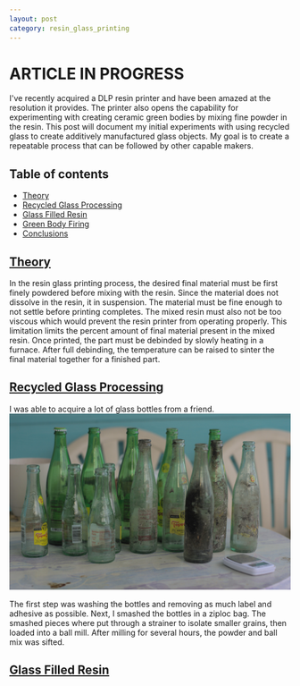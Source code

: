 ```yaml
---
layout: post
category: resin_glass_printing
---
```

# ARTICLE IN PROGRESS
I've recently acquired a DLP resin printer and have been amazed at the resolution it provides. The printer also opens the capability for experimenting with creating ceramic green bodies by mixing fine powder in the resin. This post will document my initial experiments with using recycled glass to create additively manufactured glass objects. My goal is to create a repeatable process that can be followed by other capable makers.

## Table of contents
- [Theory](#theory)
- [Recycled Glass Processing](#recycled-glass-processing)
- [Glass Filled Resin](#glass-filled-resin)
- [Green Body Firing](#green-body-firing)
- [Conclusions](#conclusions)

## [Theory](#theory)
In the resin glass printing process, the desired final material must be first finely powdered before mixing with the resin. Since the material does not dissolve in the resin, it in suspension. The material must be fine enough to not settle before printing completes. The mixed resin must also not be too viscous which would prevent the resin printer from operating properly. This limitation limits the percent amount of final material present in the mixed resin. Once printed, the part must be debinded by slowly heating in a furnace. After full debinding, the temperature can be raised to sinter the final material together for a finished part.

## [Recycled Glass Processing](#recycled-glass-processing)
I was able to acquire a lot of glass bottles from a friend. 
![Glass Bottles Arranged on Table](/pictures/glassresin/glass_bottles.jpg)

The first step was washing the bottles and removing as much label and adhesive as possible. Next, I smashed the bottles in a ziploc bag. The smashed pieces where put through a strainer to isolate smaller grains, then loaded into a ball mill. After milling for several hours, the powder and ball mix was sifted.

## [Glass Filled Resin](#glass-filled-resin)